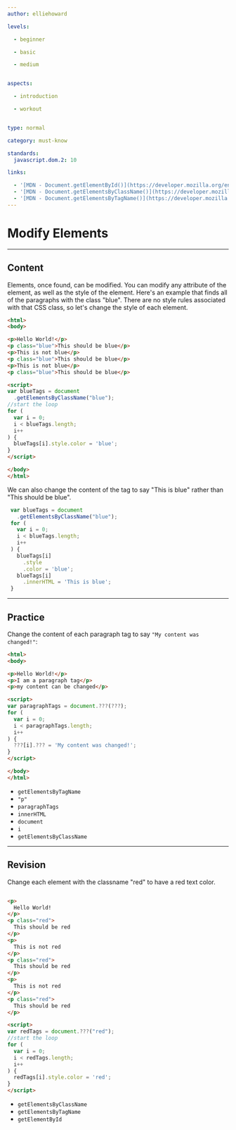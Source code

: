 ```yaml
---
author: elliehoward

levels:

  - beginner

  - basic

  - medium


aspects:

  - introduction

  - workout


type: normal

category: must-know

standards:
  javascript.dom.2: 10

links:

  - '[MDN - Document.getElementById()](https://developer.mozilla.org/en-US/docs/Web/API/Document/getElementById)'
  - '[MDN - Document.getElementsByClassName()](https://developer.mozilla.org/en-US/docs/Web/API/Document/getElementsByClassName)'
  - '[MDN - Document.getElementsByTagName()](https://developer.mozilla.org/en-US/docs/Web/API/Document/getElementsByTagName)'
---
```

# Modify Elements
---
## Content

Elements, once found, can be modified. You can modify any attribute of the element, as well as the style of the element. Here's an example that finds all of the paragraphs with the class "blue". There are no style rules associated with that CSS class, so let's change the style of each element.

```html
<html>
<body>

<p>Hello World!</p>
<p class="blue">This should be blue</p>
<p>This is not blue</p>
<p class="blue">This should be blue</p>
<p>This is not blue</p>
<p class="blue">This should be blue</p>

<script>
var blueTags = document
  .getElementsByClassName("blue");
//start the loop
for (
  var i = 0;
  i < blueTags.length;
  i++
) {
  blueTags[i].style.color = 'blue';
}
</script>

</body>
</html>
```

We can also change the content of the tag to say "This is blue" rather than "This should be blue".

```javascript
 var blueTags = document
   .getElementsByClassName("blue");
 for (
   var i = 0;
   i < blueTags.length;
   i++
 ) {
   blueTags[i]
     .style
     .color = 'blue';
   blueTags[i]
     .innerHTML = 'This is blue';
 }

```


---
## Practice

Change the content of each paragraph tag to say `"My content was changed!"`:
```html
<html>
<body>

<p>Hello World!</p>
<p>I am a paragraph tag</p>
<p>my content can be changed</p>

<script>
var paragraphTags = document.???(???);
for (
  var i = 0;
  i < paragraphTags.length;
  i++
) {
  ???[i].??? = 'My content was changed!';
}
</script>

</body>
</html>
```

* `getElementsByTagName`
* `"p"`
* `paragraphTags`
* `innerHTML`
* `document`
* `i`
* `getElementsByClassName`

---
## Revision

Change each element with the classname "red" to have a red text color.

```html

<p>
  Hello World!
</p>
<p class="red">
  This should be red
</p>
<p>
  This is not red
</p>
<p class="red">
  This should be red
</p>
<p>
  This is not red
</p>
<p class="red">
  This should be red
</p>

<script>
var redTags = document.???("red");
//start the loop
for (
  var i = 0;
  i < redTags.length;
  i++
) {
  redTags[i].style.color = 'red';
}
</script>

```

* `getElementsByClassName`
* `getElementsByTagName`
* `getElementById`
 
